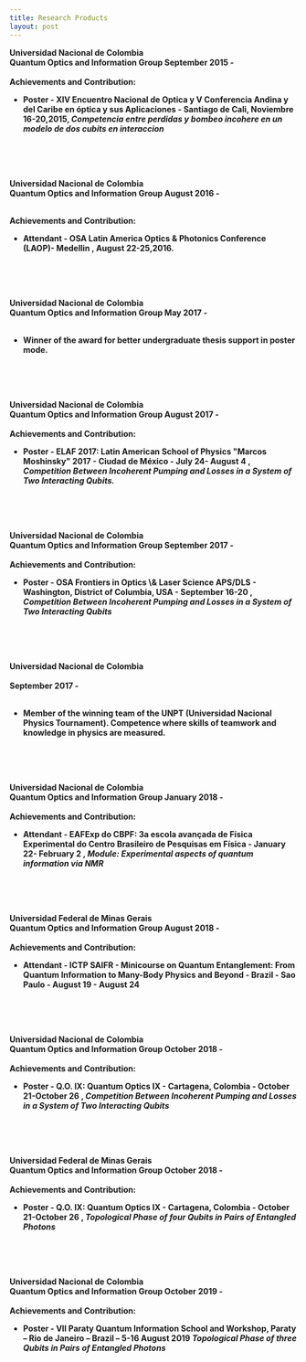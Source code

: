 ```yaml
---
title: Research Products
layout: post
---
```

<p>

<strong>Universidad Nacional de Colombia</strong><br>
<strong>Quantum Optics and Information Group<strong>                   September 2015 -<br><br>
Achievements and Contribution:
<ul>
  <li> Poster - XIV Encuentro Nacional de Optica y V Conferencia Andina y del Caribe en óptica y sus Aplicaciones - Santiago de Cali, Noviembre 16-20,2015, <em>Competencia entre perdidas y bombeo incohere en un modelo de dos cubits en interaccion</em> </li>
</ul><br><br><br>
 
<strong> Universidad Nacional de Colombia</strong><br>
<strong>Quantum Optics and Information Group</strong>     August 2016 -<br><br>

Achievements and Contribution:
<ul>
 <li> Attendant - OSA Latin America Optics & Photonics Conference (LAOP)- Medellin , August 22-25,2016. </li>
</ul><br><br><br>
 
<strong>Universidad Nacional de Colombia</strong><br> 
<strong>Quantum Optics and Information Group</strong>     May 2017 -<br><br>
<ul>
 <li> Winner of the award for better undergraduate thesis support in poster mode. </li>
</ul> <br><br><br>
 
<strong>Universidad Nacional de Colombia</strong><br> 
<strong>Quantum Optics and Information Group</strong>     August 2017 -<br><br>
Achievements and Contribution:
<ul>
 <li> Poster - ELAF 2017: Latin American School of Physics "Marcos Moshinsky" 2017 - Ciudad de México - July 24- August 4 , <em>Competition Between Incoherent Pumping and Losses in a System of Two Interacting Qubits.</em></li>
</ul><br><br><br>

<strong>Universidad Nacional de Colombia</strong><br> 
<strong>Quantum Optics and Information Group</strong>     September 2017 -<br><br>
Achievements and Contribution:
<ul>
 <li> Poster - OSA Frontiers in Optics \& Laser Science APS/DLS -  Washington, District of Columbia, USA - September 16-20 , <em>Competition Between Incoherent Pumping and Losses in a System of Two Interacting Qubits</em></li>
</ul><br><br><br>
 

<strong>Universidad Nacional de Colombia</strong><br>  
        September 2017 -<br><br>
<ul>
 <li> Member of the winning team of the UNPT (Universidad Nacional Physics Tournament). Competence where skills of teamwork and knowledge in physics are measured.</li> 
</ul><br><br><br>

<strong>Universidad Nacional de Colombia</strong><br> 
<strong>Quantum Optics and Information Group</strong>     January 2018  -<br><br>
Achievements and Contribution:
<ul>
 <li> Attendant - EAFExp do CBPF: 3a escola avançada de Física Experimental do Centro Brasileiro de Pesquisas em Física - January 22- February 2 , <em>Module: Experimental aspects of quantum information via NMR</em></li>
</ul><br><br><br>


<strong>Universidad Federal de Minas Gerais</strong><br> 
<strong>Quantum Optics and Information Group</strong>     August 2018 -<br><br>
Achievements and Contribution:
<ul>
 <li> Attendant - ICTP SAIFR - Minicourse on Quantum Entanglement: From Quantum Information to Many-Body Physics and Beyond - Brazil - Sao Paulo - August 19 - August 24 </li>
</ul><br><br><br>


<strong>Universidad Nacional de Colombia</strong><br> 
<strong>Quantum Optics and Information Group</strong>     October 2018  -<br><br>
Achievements and Contribution:
<ul>
 <li> Poster - Q.O. IX: Quantum Optics IX - Cartagena, Colombia - October 21-October 26 , <em>Competition Between Incoherent Pumping and Losses in a System of Two Interacting Qubits</em></li>
</ul><br><br><br>
 
 
<strong>Universidad Federal de Minas Gerais</strong><br> 
<strong>Quantum Optics and Information Group</strong>     October 2018  -<br><br>
Achievements and Contribution:
<ul>
 <li> Poster - Q.O. IX: Quantum Optics IX - Cartagena, Colombia - October 21-October 26 , <em>Topological Phase of four Qubits in Pairs of Entangled Photons</em></li>
</ul><br><br><br>


<strong>Universidad Nacional de Colombia</strong><br> 
<strong>Quantum Optics and Information Group</strong>     October 2019  -<br><br>
Achievements and Contribution:
<ul>
 <li> Poster - VII Paraty Quantum Information School and Workshop, Paraty – Rio de Janeiro – Brazil – 5-16 August 2019 <em>Topological Phase of three Qubits in Pairs of Entangled Photons</em></li>
</ul>
</p>
